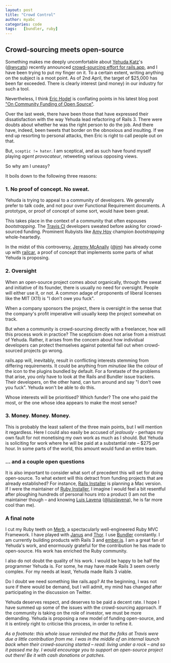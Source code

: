 ```yaml
---
layout: post
title: "Crowd Control"
author: myabc
categories: code
tags:   [bundler, ruby]
---
```


## Crowd-sourcing meets open-source

Something makes me deeply uncomfortable about [Yehuda Katz]'s ([@wycats]) recently announced [crowd-sourcing effort for rails.app](http://www.kickstarter.com/projects/1397300529/railsapp), and I have been trying to put my finger on it. To a certain extent, writing anything on the subject is a moot point. As of 2nd April, the target of $25,000 has been far exceeded. There is clearly interest (and money) in our industry for such a tool.


Nevertheless, I think [Eric Hodel] is conflating points in his latest blog post ["On Community Funding of Open Source"](http://blog.segment7.net/2012/03/29/on-community-funding-of-open-source).

Over the last week, there have been those that have expressed their dissatisfaction with the way Yehuda lead refactoring of Rails 3. There were doubts about whether he was the right person to do the job. And there have, indeed, been tweets that border on the obnoxious and insulting. If we end up resorting to personal attacks, then Eric is right to call people out on that.

But, `sceptic != hater`. I am sceptical, and as such have found myself playing _agent provocateur_, retweeting various opposing views.

So why am I uneasy?


It boils down to the following three reasons:

### 1. No proof of concept. No sweat.

Yehuda is trying to appeal to a community of developers. We generally prefer to talk code, and not pour over Functional Requirement documents. A prototype, or proof of concept of some sort, would have been great.

This takes place in the context of a community that often espouses _bootstrapping_. The [Travis CI] developers sweated before asking for crowd-sourced funding. Prominent Rubyists like [Amy Hoy] champion _bootstrapping_ whole-heartedly.

In the midst of this controversy, [Jeremy McAnally] ([@jm]) has already come up with [railcar], a proof of concept that implements some parts of what Yehuda is proposing.

### 2. Oversight

When an open-source project comes about organically, through the sweat and initiative of its founder, there is usually no need for oversight. People will either use it, or not. A common adage of proponents of liberal licenses like the MIT (X11) is "I don't owe you fuck".

When a company sponsors the project, there is oversight in the sense that the company's profit imperative will usually keep the project somewhat on track.

But when a community is crowd-sourcing directly with a freelancer, how will this process work in practice? The scepticism does not arise from a mistrust of Yehuda. Rather, it arises from the concern about how individual developers can protect themselves against potential fall out when crowd-sourced projects go wrong.

rails.app will, inevitably, result in conflicting interests stemming from differing requirements. It could be anything from _minutiae_ like the colour of the icon to the plugins bundled by default. For a foretaste of the problems that arise, you only have to look at the Rails and Bundler issue trackers. Their developers, on the other hand, can turn around and say "I don't owe you fuck". Yehuda won't be able to do this.

Whose interests will be prioritised? Which funder? The one who paid the most, or the one whose idea appears to make the most sense?

### 3. Money. Money. Money.

This is probably the least salient of the three main points, but I will mention it regardless. Here I could also easily be accused of _jealously_ - perhaps my own fault for not monetising my own work as much as I should. But Yehuda is soliciting for work where he will be paid at a substantial rate – $275 per hour. In some parts of the world, this amount would fund an entire team.

### … and a couple open questions

It is also important to consider what sort of precedent this will set for doing open-source. To what extent will this detract from funding projects that are already established? For instance, [Rails Installer] is planning a Mac version. If I were the maintainer of [Ruby Installer], I  imagine I would feel a bit resentful after ploughing hundreds of personal hours into a product (I am not the maintainer though – and knowing [Luis Lavena] ([@luislavena]), he is far more cool than me).

### A final note

I cut my Ruby teeth on [Merb], a spectacularly well-engineered Ruby MVC Framework. I have played with [Janus] and [Thor]. I use [Bundler] constantly. I am currently building products with Rails 3 and [ember.js]. I am a great fan of Yehuda's work, and enormously grateful for the contribution he has made to open-source. His work has enriched the Ruby community.

I also do not doubt the quality of his work. I would be happy to be half the programmer Yehuda is. For some, he may have made Rails 3 seem overly complex. For my needs at least, Yehuda made Rails 3 viable.


Do I doubt we need something like rails.app? At the beginning, I was not sure if there would be demand, but I will admit, my mind has changed after participating in the discussion on Twitter.

Yehuda deserves respect, and deserves to be paid a decent rate. I hope I have summed up some of the issues with the crowd-sourcing approach. If the community is taking on the role of investor, we must be more demanding. Yehuda is proposing a new model of funding open-source, and it is entirely right to criticise this process, in order to refine it.

_As a footnote: this whole issue reminded me that the folks at Travis were due a little contribution from me. I was in the middle of an internal launch back when their crowd-sourcing started – read: living under a rock – and so it passed me by. I would encourage you to support an open-source project out there! Be it with cash donations or patches._


[Yehuda Katz]:http://yehudakatz.com/
[@wycats]:https://twitter.com/#!/wycats
[Eric Hodel]:http://blog.segment7.net/
[Travis CI]:http://travis-ci.org/
[Amy Hoy]:twitter.com/#!/amyhoy
[Jeremy McAnally]:http://omgbloglol.com/
[@jm]:https://twitter.com/#!/jm
[railcar]:http://jeremymcanally.com/images/railcar.mov
[Rails Installer]:http;//railsinstaller.org/
[Ruby Installer]:http://rubyinstaller.org/
[Luis Lavena]:http://blog.mmediasys.com/
[@luislavena]:https://twitter.com/#!/jm
[Merb]:http://www.merbivore.com/
[Bundler]:https://github.com/carlhuda/bundler
[Janus]:https://github.com/carlhuda/janus
[Thor]:http://github.com/wycats/thor
[ember.js]:http://emberjs.com/
